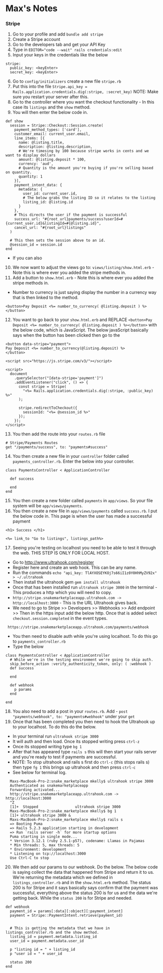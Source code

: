 # Max's Notes

### Stripe 

1. Go to your profile and add `bundle add stripe`
2. Create a Stripe account
3. Go to the developers tab and get your API Key 
4. Type in `EDITOR="code --wait" rails credentials:edit`
5. Input your keys in the credentials like the below 
  ```
  stripe:
    public_key: <keyEnter>
    secret_key: <keyEnter>
  ```
6. Go to `config/initializers` create a new file `stripe.rb`
7. Put this into the file `Stripe.api_key = Rails.application.credentials.dig(:stripe, :secret_key)` NOTE: Make sure you restart your server after this.
8. Go to the controller where you want the checkout functionality - In this case its `listings` and the `show` method.
9. You will then enter the below code in.
  ```
  def show
    session = Stripe::Checkout::Session.create(
      payment_method_types: ['card'],
      customer_email: current_user.email,
      line_items: [{
        name: @listing.title,
        description: @listing.description,
        # We're timesing by 100 because stripe works in cents and we want to display dollars
        amount: @listing.deposit * 100, 
        currency: 'aud',
        # Quantity is the amount you're buying if you're selling based on quantity.
        quantity: 1
      }],
      payment_intent_data: {
        metadata: {
          user_id: current_user.id,
          # The below grabs the listing ID so it relates to the listing
          listing_id: @listing.id
        }
      },
      # This directs the user if the payment is successful 
      success_url: "#{root_url}payments/success?userId=#{current_user.id}&listingId=#{@listing.id}",
      cancel_url: "#{root_url}listings"
    )

    # This then sets the session above to an id.
    @session_id = session.id
  end
  ```
  - If you can also 
10. We now want to adjust the views go to: `views/listing/show.html.erb` - Note this is where ever you added the stripe methods in.
11. Add a button to `show.html.erb` - Note this is where ever you added the stripe methods in.
  - Number to currency is just saying display the number in a currency way that is then linked to the method.
  ```
  <button>Pay Deposit <%= number_to_currency( @listing.deposit ) %></button>
  ```
12. You want to go back to your `show.html.erb` and REPLACE `<button>Pay Deposit <%= number_to_currency( @listing.deposit ) %></button>` with the below code, which is JavaScript. The below javaScript basically says when the button has been clicked then go to the 
  ```
  <button data-stripe="payment">
  Pay Deposit <%= number_to_currency(@listing.deposit) %>
  </button>

  <script src="https://js.stripe.com/v3/"></script>

  <script>
    document
      .querySelector("[data-stripe='payment']")
      .addEventListener("click", () => {
        const stripe = Stripe(
          "<%= Rails.application.credentials.dig(:stripe, :public_key) %>"
        );

        stripe.redirectToCheckout({
          sessionId: "<%= @session_id %>"
        });
      });
  </script>
  ```

13. You then add the route into your `routes.rb` file 

  ```
  # Stripe/Payments Routes
  get "/payments/success", to: "payments#success"
  ```
14. You then create a new file in your `controller` folder called `payments_controller.rb`. Enter the below into your controller.

  ```
  class PaymentsController < ApplicationController

    def success

    end  
  end
  ```
15. You then create a new folder called `payments` in `app/views`. So your file system will be `app/views/payments`.
16. You then create a new file in `app/views/payments` called `success.rb`. I put the below code in. This page is when the user has made a successful payment

  ```
  <h1> Success </h1>

  <%= link_to "Go to listings", listings_path%>
  ```
17. Seeing you're testing on localhost you need to be able to test it through the web. THIS STEP IS ONLY FOR LOCAL HOST.
  - Go to http://www.ultrahook.com/register
  - Register here and create an web hook. This can be any name. 
  - Run the commands `echo "api_key: TlAYXOSEYKOj7s66iI1z0Y0HhMyZV92x" > ~/.ultrahook`
  - Then install the ultrahook gem `gem install ultrahook`
  - Once that has been installed run `ultrahook stripe 3000` in the terminal - This produces a http which you will need to copy.
  - `http://stripe.snakemarketplaceapp.ultrahook.com -> http://localhost:3000` - This is the URL Ultrahook gives back.
  - We need to go to Stripe >> Developers >> Webhooks >> Add endpoint >> Then in the https input add the below http. Once that is added select `checkout.session.completed` in the event types.
   ```
    https://stripe.snakemarketplaceapp.ultrahook.com/payments/webhook
   ```
  - You then need to disable auth while you're using localhost. To do this go to `payments_controller.rb`
  - Type the below 

  ```
  class PaymentsController < ApplicationController
    # While we're in the testing environment we're going to skip auth.
    skip_before_action :verify_authenticity_token, only: ( :webhook )
    def success

    end

    def webhook 
      p params
    end

  end
  ```
18. You also need to add a post in your `routes.rb`. Add - `post "payments/webhook", to: "payments#webhook"` under your `get`
19. Once that has been completed you then need to hook the Ultrahook up to your localhost. To do this do the below.
  - In your terminal run `ultrahook stripe 3000`
  - It will auth and then load. Once its stopped writing press `ctrl-z`
  - Once its stopped writing type `bg 1`
  - After that has appeared type `rails s` this will then start your rails server and you're ready to test if payments are successful.
  - NOTE: To stop ultrahook and rails s first do `ctrl-c` (this stops rails s) then type `fg 1` this brings up ultrahook and then press `ctrl-c`
  - See below for terminal log.

  ```
    Maxs-MacBook-Pro-2:snake_marketplace mkelly$ ultrahook stripe 3000
    Authenticated as snakemarketplaceapp
    Forwarding activated...
    http://stripe.snakemarketplaceapp.ultrahook.com -> http://localhost:3000
    ^Z
    [1]+  Stopped                 ultrahook stripe 3000
    Maxs-MacBook-Pro-2:snake_marketplace mkelly$ bg 1
    [1]+ ultrahook stripe 3000 &
    Maxs-MacBook-Pro-2:snake_marketplace mkelly$ rails s
    => Booting Puma
    => Rails 5.2.3 application starting in development
    => Run `rails server -h` for more startup options
    Puma starting in single mode...
    * Version 3.12.1 (ruby 2.5.1-p57), codename: Llamas in Pajamas
    * Min threads: 5, max threads: 5
    * Environment: development
    * Listening on tcp://localhost:3000
    Use Ctrl-C to stop
  ```
20. We then add our params to our webhook. Do the below. The below code is saying collect the data that happened from Stripe and return it to us. We're returning the metadata which we defined in `listings_controller.rb` and in the `show.html.erb` method. The status 200 is for Stripe and it says basically says confirm that the payment was successful, everything above the status 200 is for us and the data we're getting back. While the `status 200` is for Stripe and needed. 

  ```
  def webhook 
    payment_id = params[:data][:object][:payment_intent]
    payment = Stripe::PaymentIntent.retrieve(payment_id)


    # This is getting the metadata that we have in listings_controller.rb and the show method.
    listing_id = payment.metadata.listing_id
    user_id = payment.metadata.user_id

    p "listing id = " + listing_id
    p "user id = " + user_id
    
    status 200
  end
  ```